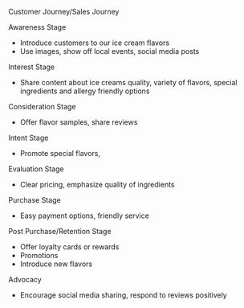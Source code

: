 Customer Journey/Sales Journey

Awareness Stage
- Introduce customers to our ice cream flavors
- Use images, show off local events, social media posts

Interest Stage
- Share content about ice creams quality, variety of flavors, special ingredients and allergy friendly options

Consideration Stage
- Offer flavor samples, share reviews

Intent Stage
- Promote special flavors, 

Evaluation Stage
- Clear pricing, emphasize quality of ingredients

Purchase Stage
- Easy payment options, friendly service

Post Purchase/Retention Stage
- Offer loyalty cards or rewards
- Promotions
- Introduce new flavors

Advocacy 
- Encourage social media sharing, respond to reviews positively
